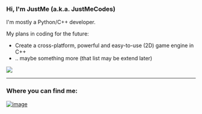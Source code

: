 ### Hi, I'm JustMe (a.k.a. JustMeCodes)
I'm mostly a Python/C++ developer.

My plans in coding for the future:
- Create a cross-platform, powerful and easy-to-use (2D) game engine in C++
- .. maybe something more (that list may be extend later)

[![](https://github-readme-stats.vercel.app/api/top-langs/?username=JustMeCodes&langs_count=10&layout=compact&theme=dracula)](https://github.com/anuraghazra/github-readme-stats)
 ___
### Where you can find me:

[![image](https://user-images.githubusercontent.com/92302738/157298535-719323f0-30f3-4428-b250-e9647bffd324.png)](https://gamejolt.com/@ThatsJustMe)

<!---
JustMeCodes/JustMeCodes is a ✨ special ✨ repository because its `README.md` (this file) appears on your GitHub profile.
You can click the Preview link to take a look at your changes.
--->
